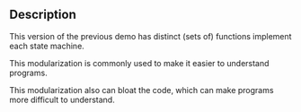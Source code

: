## Description

This version of the previous demo has distinct (sets of) functions implement each state machine. 

This modularization is commonly used to make it easier to understand programs.

This modularization also can bloat the code, which can make programs
more difficult to understand.